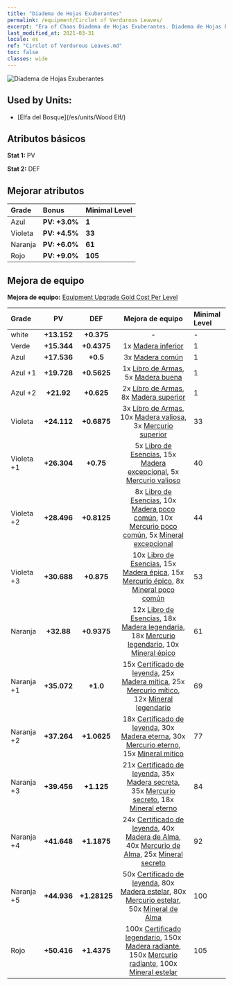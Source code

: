 ```yaml
---
title: "Diadema de Hojas Exuberantes"
permalink: /equipment/Circlet of Verdurous Leaves/
excerpt: "Era of Chaos Diadema de Hojas Exuberantes. Diadema de Hojas Exuberantes"
last_modified_at: 2021-03-31
locale: es
ref: "Circlet of Verdurous Leaves.md"
toc: false
classes: wide
---
```


  ![Diadema de Hojas Exuberantes](/images/e/e_2032.png)

## Used by Units:

* [Elfa del Bosque](/es/units/Wood Elf/) 


## Atributos básicos
 **Stat 1:** PV

 **Stat 2:** DEF

## Mejorar atributos

  |     Grade    |   Bonus | Minimal Level | 
  |:-------------|:--------|:--------------| 
  | Azul | **PV: +3.0%** | **1** | 
  | Violeta | **PV: +4.5%** | **33** | 
  | Naranja | **PV: +6.0%** | **61** | 
  | Rojo | **PV: +9.0%** | **105** | 


## Mejora de equipo
 **Mejora de equipo:** [Equipment Upgrade Gold Cost Per Level](/equipment/EquipmentUpgradeCostPerLevel/) 

  |          Grade      | PV | DEF | Mejora de equipo | Minimal Level |
  |:--------------------|:---------:|:---------:|:----------------:|:--------------|
  | white | **+13.152** | **+0.375** | - | - |
  | Verde | **+15.344** | **+0.4375** | 1x [Madera inferior](/es/Items/mat_1/) | 1 |
  | Azul | **+17.536** | **+0.5** | 3x [Madera común](/es/Items/mat_7/) | 1 |
  | Azul +1 | **+19.728** | **+0.5625** | 1x [Libro de Armas](/es/Items/mat_18/), 5x [Madera buena](/es/Items/mat_13/) | 1 |
  | Azul +2 | **+21.92** | **+0.625** | 2x [Libro de Armas](/es/Items/mat_25/), 8x [Madera superior](/es/Items/mat_20/) | 1 |
  | Violeta | **+24.112** | **+0.6875** | 3x [Libro de Armas](/es/Items/mat_32/), 10x [Madera valiosa](/es/Items/mat_27/), 3x [Mercurio superior](/es/Items/mat_21/) | 33 |
  | Violeta +1 | **+26.304** | **+0.75** | 5x [Libro de Esencias](/es/Items/mat_39/), 15x [Madera excepcional](/es/Items/mat_34/), 5x [Mercurio valioso](/es/Items/mat_28/) | 40 |
  | Violeta +2 | **+28.496** | **+0.8125** | 8x [Libro de Esencias](/es/Items/mat_46/), 10x [Madera poco común](/es/Items/mat_41/), 10x [Mercurio poco común](/es/Items/mat_42/), 5x [Mineral excepcional](/es/Items/mat_33/) | 44 |
  | Violeta +3 | **+30.688** | **+0.875** | 10x [Libro de Esencias](/es/Items/mat_53/), 15x [Madera épica](/es/Items/mat_48/), 15x [Mercurio épico](/es/Items/mat_49/), 8x [Mineral poco común](/es/Items/mat_40/) | 53 |
  | Naranja | **+32.88** | **+0.9375** | 12x [Libro de Esencias](/es/Items/mat_60/), 18x [Madera legendaria](/es/Items/mat_55/), 18x [Mercurio legendario](/es/Items/mat_56/), 10x [Mineral épico](/es/Items/mat_47/) | 61 |
  | Naranja +1 | **+35.072** | **+1.0** | 15x [Certificado de leyenda](/es/Items/mat_67/), 25x [Madera mítica](/es/Items/mat_62/), 25x [Mercurio mítico](/es/Items/mat_63/), 12x [Mineral legendario](/es/Items/mat_54/) | 69 |
  | Naranja +2 | **+37.264** | **+1.0625** | 18x [Certificado de leyenda](/es/Items/mat_74/), 30x [Madera eterna](/es/Items/mat_69/), 30x [Mercurio eterno](/es/Items/mat_70/), 15x [Mineral mítico](/es/Items/mat_61/) | 77 |
  | Naranja +3 | **+39.456** | **+1.125** | 21x [Certificado de leyenda](/es/Items/mat_81/), 35x [Madera secreta](/es/Items/mat_76/), 35x [Mercurio secreto](/es/Items/mat_77/), 18x [Mineral eterno](/es/Items/mat_68/) | 84 |
  | Naranja +4 | **+41.648** | **+1.1875** | 24x [Certificado de leyenda](/es/Items/mat_88/), 40x [Madera de Alma](/es/Items/mat_83/), 40x [Mercurio de Alma](/es/Items/mat_84/), 25x [Mineral secreto](/es/Items/mat_75/) | 92 |
  | Naranja +5 | **+44.936** | **+1.28125** | 50x [Certificado de leyenda](/es/Items/mat_95/), 80x [Madera estelar](/es/Items/mat_90/), 80x [Mercurio estelar](/es/Items/mat_91/), 50x [Mineral de Alma](/es/Items/mat_82/) | 100 |
  | Rojo | **+50.416** | **+1.4375** | 100x [Certificado legendario](/es/Items/mat_102/), 150x [Madera radiante](/es/Items/mat_97/), 150x [Mercurio radiante](/es/Items/mat_98/), 100x [Mineral estelar](/es/Items/mat_89/) | 105 |


